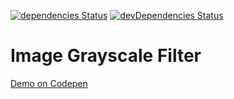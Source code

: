 [![dependencies Status](https://david-dm.org/marcobiedermann/playground/status.svg?path=ui/image/grayscale)](https://david-dm.org/marcobiedermann/playground?path=ui/image/grayscale) [![devDependencies Status](https://david-dm.org/marcobiedermann/playground/dev-status.svg?path=ui/image/grayscale)](https://david-dm.org/marcobiedermann/playground?path=ui/image/grayscale&type=dev)

# Image Grayscale Filter

[Demo on Codepen](http://codepen.io/marcobiedermann/pen/xdMwJE)
